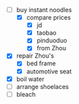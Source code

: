 - [ ] buy instant noodles
	- [x] compare prices
		- [x] jd
		- [x] taobao
		- [x] pinduoduo
		- [x] from Zhou
- [x] repair Zhou's
	- [x] bed frame
	- [x] automotive seat
- [x] boil water 
- [ ] arrange shoelaces 
- [ ] bleach
<!--stackedit_data:
eyJoaXN0b3J5IjpbLTE0MzEzNjg2MzcsLTE5NTY4MDQ3OTddfQ
==
-->